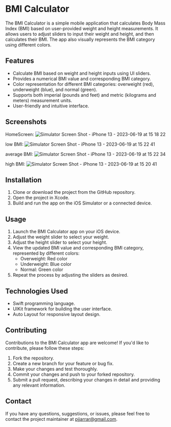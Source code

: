 
# BMI Calculator

The BMI Calculator is a simple mobile application that calculates Body Mass Index (BMI) based on user-provided weight and height measurements. It allows users to adjust sliders to input their weight and height, and then calculates their BMI. The app also visually represents the BMI category using different colors.

## Features

- Calculate BMI based on weight and height inputs using UI sliders.
- Provides a numerical BMI value and corresponding BMI category.
- Color representation for different BMI categories: overweight (red), underweight (blue), and normal (green).
- Supports both imperial (pounds and feet) and metric (kilograms and meters) measurement units.
- User-friendly and intuitive interface.

## Screenshots
HomeScreen: 
![Simulator Screen Shot - iPhone 13 - 2023-06-19 at 15 18 22](https://github.com/pjjarrar/BmiCalculator/assets/10969602/0116f202-1ca6-41c8-9345-d7d559283d1e)

low BMI: 
![Simulator Screen Shot - iPhone 13 - 2023-06-19 at 15 22 41](https://github.com/pjjarrar/BmiCalculator/assets/10969602/29719867-c9ad-4b95-b3c6-83f4bb8a145a)

average BMI: 
![Simulator Screen Shot - iPhone 13 - 2023-06-19 at 15 22 34](https://github.com/pjjarrar/BmiCalculator/assets/10969602/004346f0-8ddd-4dc8-bfd3-d0fea605453f)

high BMI:
![Simulator Screen Shot - iPhone 13 - 2023-06-19 at 15 20 41](https://github.com/pjjarrar/BmiCalculator/assets/10969602/7723fa4b-6164-4a72-9551-140e5aaaaab5)



## Installation

1. Clone or download the project from the GitHub repository.
2. Open the project in Xcode.
3. Build and run the app on the iOS Simulator or a connected device.

## Usage

1. Launch the BMI Calculator app on your iOS device.
2. Adjust the weight slider to select your weight.
3. Adjust the height slider to select your height.
4. View the updated BMI value and corresponding BMI category, represented by different colors:
   - Overweight: Red color
   - Underweight: Blue color
   - Normal: Green color
5. Repeat the process by adjusting the sliders as desired.

## Technologies Used

- Swift programming language.
- UIKit framework for building the user interface.
- Auto Layout for responsive layout design.

## Contributing

Contributions to the BMI Calculator app are welcome! If you'd like to contribute, please follow these steps:

1. Fork the repository.
2. Create a new branch for your feature or bug fix.
3. Make your changes and test thoroughly.
4. Commit your changes and push to your forked repository.
5. Submit a pull request, describing your changes in detail and providing any relevant information.


## Contact

If you have any questions, suggestions, or issues, please feel free to contact the project maintainer at pjjarrar@gmail.com.
